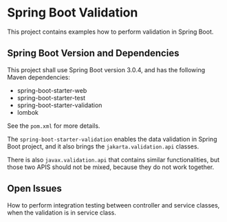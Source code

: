 # Spring Boot Validation

This project contains examples how to perform validation in Spring Boot.

## Spring Boot Version and Dependencies

This project shall use Spring Boot version 3.0.4, and has the following Maven dependencies:

* spring-boot-starter-web
* spring-boot-starter-test
* spring-boot-starter-validation
* lombok

See the ```pom.xml``` for more details.

The ```spring-boot-starter-validation``` enables the data validation in Spring Boot project, and it also brings the ```jakarta.validation.api``` classes.

There is also ```javax.validation.api``` that contains similar functionalities, but those two APIS should not be mixed, because they do not work together. 

## Open Issues

How to perform integration testing between controller and service classes, when the validation is in service class.

